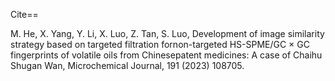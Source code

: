 Cite==

M. He, X. Yang, Y. Li, X. Luo, Z. Tan, S. Luo, Development of image similarity strategy based on targeted filtration fornon-targeted HS-SPME/GC × GC fingerprints of volatile oils from Chinesepatent medicines: A case of Chaihu Shugan Wan, Microchemical Journal, 191 (2023) 108705.
